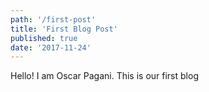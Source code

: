 ```yaml
---
path: '/first-post'
title: 'First Blog Post'
published: true
date: '2017-11-24'
---
```


Hello!  I am Oscar Pagani.  This is our first blog
